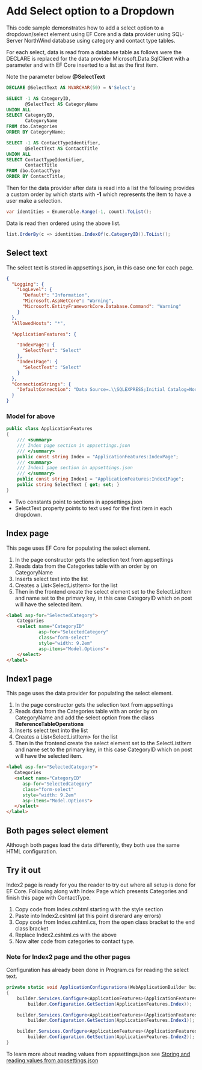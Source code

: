 ﻿# Add Select option to a Dropdown


This code sample demonstrates how to add a select option to a dropdown/select element using EF Core and a data provider using SQL-Server NorthWind database using category and contact type tables.

For each select, data is read from a database table as follows were the DECLARE is replaced for the data provider Microsoft.Data.SqlClient with a parameter and with EF Core inserted to a list as the first item.



Note the parameter below **@SelectText**

```sql
DECLARE @SelectText AS NVARCHAR(50) = N'Select';

SELECT -1 AS CategoryID,
       @SelectText AS CategoryName
UNION ALL
SELECT CategoryID,
       CategoryName
FROM dbo.Categories
ORDER BY CategoryName;

SELECT -1 AS ContactTypeIdentifier,
       @SelectText AS ContactTitle
UNION ALL
SELECT ContactTypeIdentifier,
       ContactTitle
FROM dbo.ContactType
ORDER BY ContactTitle;
```

Then for the data provider after data is read into a list the following provides a custom order by which starts with **-1** which represents the item to have a user make a selection.

```csharp
var identities = Enumerable.Range(-1, count).ToList();
```

Data is read then ordered using the above list.

```csharp
list.OrderBy(c => identities.IndexOf(c.CategoryID)).ToList();
```



## Select text

The select text is stored in appsettings.json, in this case one for each page.

```json
{
  "Logging": {
    "LogLevel": {
      "Default": "Information",
      "Microsoft.AspNetCore": "Warning",
      "Microsoft.EntityFrameworkCore.Database.Command": "Warning"
    }
  },
  "AllowedHosts": "*",

  "ApplicationFeatures": {

    "IndexPage": {
      "SelectText": "Select"
    },
    "Index1Page": {
      "SelectText": "Select"
    }
  },
  "ConnectionStrings": {
    "DefaultConnection": "Data Source=.\\SQLEXPRESS;Initial Catalog=Northwind2020;Integrated Security=True;Encrypt=False"
  }
}
```

### Model for above

```csharp
public class ApplicationFeatures
{
    /// <summary>
    /// Index page section in appsettings.json
    /// </summary>
    public const string Index = "ApplicationFeatures:IndexPage";
    /// <summary>
    /// Index1 page section in appsettings.json
    /// </summary>
    public const string Index1 = "ApplicationFeatures:Index1Page";
    public string SelectText { get; set; }
}
```

- Two constants point to sections in appsettings.json
- SelectText property points to text used for the first item in each dropdown.

## Index page

This page uses EF Core for populating the select element.

1. In the page constructor gets the selection text from appsettings
1. Reads data from the Categories table with an order by on CategoryName
1. Inserts select text into the list
1. Creates a List&lt;SelectListItem> for the list
1. Then in the frontend create the select element set to the SelectListItem and name set to the primary key, in this case CategoryID which on post will have the selected item.

```html
<label asp-for="SelectedCategory">
    Categories
    <select name="CategoryID"
            asp-for="SelectedCategory"
            class="form-select"
            style="width: 9.2em"
            asp-items="Model.Options">
    </select>
</label>
```

## Index1 page


This page uses the data provider for populating the select element.

1. In the page constructor gets the selection text from appsettings
1. Reads data from the Categories table with an order by on CategoryName and add the select option from the class **ReferenceTableOperations**
1. Inserts select text into the list
1. Creates a List&lt;SelectListItem> for the list
1. Then in the frontend create the select element set to the SelectListItem and name set to the primary key, in this case CategoryID which on post will have the selected item.

```html
<label asp-for="SelectedCategory">
   Categories
   <select name="CategoryID"
      asp-for="SelectedCategory"
      class="form-select"
      style="width: 9.2em"
      asp-items="Model.Options">
   </select>
</label>
```

## Both pages select element

Although both pages load the data differently, they both use the same HTML configuration.


## Try it out

Index2 page is ready for you the reader to try out where all setup is done for EF Core. Following along with Index Page which presents Categories and finish this page with ContactType.

1. Copy code from Index.cshtml starting with the style section
1. Paste into Index2.cshtml (at this point disrerard any errors)
1. Copy code from Index.cshtml.cs, from the open class bracket to the end class bracket
1. Replace Index2.cshtml.cs with the above
1. Now alter code from categories to contact type.

### Note for Index2 page and the other pages

Configuration has already been done in Program.cs for reading the select text.

```csharp
private static void ApplicationConfigurations(WebApplicationBuilder builder)
{
    builder.Services.Configure<ApplicationFeatures>(ApplicationFeatures.Index,
        builder.Configuration.GetSection(ApplicationFeatures.Index));

    builder.Services.Configure<ApplicationFeatures>(ApplicationFeatures.Index1,
        builder.Configuration.GetSection(ApplicationFeatures.Index1));

    builder.Services.Configure<ApplicationFeatures>(ApplicationFeatures.Index2,
        builder.Configuration.GetSection(ApplicationFeatures.Index2));
}
```

To learn more about reading values from appsettings.json see [Storing and reading values from appsettings.json](https://dev.to/karenpayneoregon/storing-and-reading-values-from-appsettingsjson-io)

